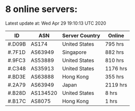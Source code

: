 # 8 online servers:

Latest update at: Wed Apr 29 19:10:13 UTC 2020

| ID | ASN | Server Country | Online |
| -- | --- | -------------- | ------ |
| #.D09B | AS174 | United States | 795 hrs |
| #.7F1D | AS63949 | Singapore | 882 hrs |
| #.9FC3 | AS53889 | United States | 810 hrs |
| #.C348 | AS35913 | United States | 1176 hrs |
| #.BD3E | AS63888 | Hong Kong | 355 hrs |
| #.2A79 | AS63949 | Japan | 2119 hrs |
| #.B28D | AS134520 | United States | 8 hrs |
| #.B17C | AS8075 | Hong Kong | 1 hrs |

